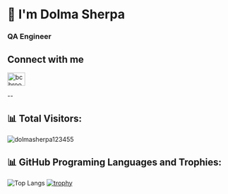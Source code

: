 # 👋 I'm Dolma Sherpa
### QA Engineer



## Connect with me
<p align="left">
<a href="https://www.linkedin.com/in/dolma-sherpa-b516a3188" target="blank"><img align="center" src="https://raw.githubusercontent.com/rahuldkjain/github-profile-readme-generator/master/src/images/icons/Social/linked-in-alt.svg" alt="bcbrookman" height="30" width="40" /></a>
</p>


--
## 📊 Total Visitors:
<p align="left"> <img src="https://komarev.com/ghpvc/?username=dolmasherpa123455&label=Profile%20views&color=0e75b6&style=flat" alt="dolmasherpa123455" /> </p>


## 📊 GitHub Programing Languages and Trophies:
![Top Langs](https://github-readme-stats.vercel.app/api/top-langs/?username=dolmasherpa123455&layout=compact&theme=gruvbox&langs_count=10)
[![trophy](https://github-profile-trophy.vercel.app/?username=dolmasherpa123455&theme=onedark&title=Commits,Repositories,MultiLanguage,Followers,PullRequest,Issues&row=2&column=3)](https://github.com/jorneycr/github-profile-trophy)
